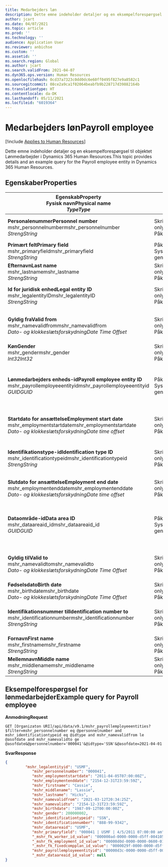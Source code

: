 ```yaml
---
title: Medarbejders løn
description: Dette emne indeholder detaljer og en eksempelforespørgsel til objektet Lønmedarbejder i Dynamics 365 Human Resources.
author: jcart
ms.date: 04/07/2021
ms.topic: article
ms.prod: ''
ms.technology: ''
audience: Application User
ms.reviewer: anbichse
ms.custom: ''
ms.assetid: ''
ms.search.region: Global
ms.author: jcart
ms.search.validFrom: 2021-04-07
ms.dyn365.ops.version: Human Resources
ms.openlocfilehash: 0cd37a7323c0dd0dc6e60ff0495f827e9a8582c1
ms.sourcegitcommit: 08ce2a9ca1f02064beabfb9b228717d39882164b
ms.translationtype: HT
ms.contentlocale: da-DK
ms.lasthandoff: 05/11/2021
ms.locfileid: "6019364"
---
```

# <a name="payroll-employee"></a><span data-ttu-id="90d7a-103">Medarbejders løn</span><span class="sxs-lookup"><span data-stu-id="90d7a-103">Payroll employee</span></span>

[!include [Applies to Human Resources](../includes/applies-to-hr.md)]

<span data-ttu-id="90d7a-104">Dette emne indeholder detaljer og en eksempelforespørgsel til objektet Lønmedarbejder i Dynamics 365 Human Resources.</span><span class="sxs-lookup"><span data-stu-id="90d7a-104">This topic provides details and an example query for the Payroll employee entity in Dynamics 365 Human Resources.</span></span>

## <a name="properties"></a><span data-ttu-id="90d7a-105">Egenskaber</span><span class="sxs-lookup"><span data-stu-id="90d7a-105">Properties</span></span>

| <span data-ttu-id="90d7a-106">Egenskab</span><span class="sxs-lookup"><span data-stu-id="90d7a-106">Property</span></span><br><span data-ttu-id="90d7a-107">**Fysisk navn**</span><span class="sxs-lookup"><span data-stu-id="90d7a-107">**Physical name**</span></span><br><span data-ttu-id="90d7a-108">**_Type_**</span><span class="sxs-lookup"><span data-stu-id="90d7a-108">**_Type_**</span></span> | <span data-ttu-id="90d7a-109">Anvendelse</span><span class="sxs-lookup"><span data-stu-id="90d7a-109">Use</span></span> | <span data-ttu-id="90d7a-110">Betegnelse</span><span class="sxs-lookup"><span data-stu-id="90d7a-110">Description</span></span> |
| --- | --- | --- |
| <span data-ttu-id="90d7a-111">**Personalenummer**</span><span class="sxs-lookup"><span data-stu-id="90d7a-111">**Personnel number**</span></span><br><span data-ttu-id="90d7a-112">mshr_personnelnumber</span><span class="sxs-lookup"><span data-stu-id="90d7a-112">mshr_personnelnumber</span></span><br><span data-ttu-id="90d7a-113">*Streng*</span><span class="sxs-lookup"><span data-stu-id="90d7a-113">*String*</span></span> | <span data-ttu-id="90d7a-114">Skrivebeskyttet</span><span class="sxs-lookup"><span data-stu-id="90d7a-114">Read-only</span></span><br><span data-ttu-id="90d7a-115">Påkrævet</span><span class="sxs-lookup"><span data-stu-id="90d7a-115">Required</span></span> | <span data-ttu-id="90d7a-116">Medarbejderens entydige personalenummer.</span><span class="sxs-lookup"><span data-stu-id="90d7a-116">The employee's unique personnel number.</span></span> |
| <span data-ttu-id="90d7a-117">**Primært felt**</span><span class="sxs-lookup"><span data-stu-id="90d7a-117">**Primary field**</span></span><br><span data-ttu-id="90d7a-118">mshr_primaryfield</span><span class="sxs-lookup"><span data-stu-id="90d7a-118">mshr_primaryfield</span></span><br><span data-ttu-id="90d7a-119">*Streng*</span><span class="sxs-lookup"><span data-stu-id="90d7a-119">*String*</span></span> | <span data-ttu-id="90d7a-120">Påkrævet</span><span class="sxs-lookup"><span data-stu-id="90d7a-120">Required</span></span><br><span data-ttu-id="90d7a-121">Systemgenereret</span><span class="sxs-lookup"><span data-stu-id="90d7a-121">System generated</span></span> |  |
| <span data-ttu-id="90d7a-122">**Efternavn**</span><span class="sxs-lookup"><span data-stu-id="90d7a-122">**Last name**</span></span><br><span data-ttu-id="90d7a-123">mshr_lastname</span><span class="sxs-lookup"><span data-stu-id="90d7a-123">mshr_lastname</span></span><br><span data-ttu-id="90d7a-124">*Streng*</span><span class="sxs-lookup"><span data-stu-id="90d7a-124">*String*</span></span> | <span data-ttu-id="90d7a-125">Skrivebeskyttet</span><span class="sxs-lookup"><span data-stu-id="90d7a-125">Read only</span></span><br><span data-ttu-id="90d7a-126">Påkrævet</span><span class="sxs-lookup"><span data-stu-id="90d7a-126">Required</span></span> | <span data-ttu-id="90d7a-127">Medarbejderens efternavn.</span><span class="sxs-lookup"><span data-stu-id="90d7a-127">Employee last name.</span></span> |
| <span data-ttu-id="90d7a-128">**Id for juridisk enhed**</span><span class="sxs-lookup"><span data-stu-id="90d7a-128">**Legal entity ID**</span></span><br><span data-ttu-id="90d7a-129">mshr_legalentityID</span><span class="sxs-lookup"><span data-stu-id="90d7a-129">mshr_legalentityID</span></span><br><span data-ttu-id="90d7a-130">*Streng*</span><span class="sxs-lookup"><span data-stu-id="90d7a-130">*String*</span></span> | <span data-ttu-id="90d7a-131">Skrivebeskyttet</span><span class="sxs-lookup"><span data-stu-id="90d7a-131">Read-only</span></span><br><span data-ttu-id="90d7a-132">Påkrævet</span><span class="sxs-lookup"><span data-stu-id="90d7a-132">Required</span></span> | <span data-ttu-id="90d7a-133">Angiver den juridiske enhed (regnskabet).</span><span class="sxs-lookup"><span data-stu-id="90d7a-133">Specifies the legal entity (company).</span></span> |
| <span data-ttu-id="90d7a-134">**Gyldig fra**</span><span class="sxs-lookup"><span data-stu-id="90d7a-134">**Valid from**</span></span><br><span data-ttu-id="90d7a-135">mshr_namevalidfrom</span><span class="sxs-lookup"><span data-stu-id="90d7a-135">mshr_namevalidfrom</span></span><br><span data-ttu-id="90d7a-136">*Dato- og klokkeslætsforskydning*</span><span class="sxs-lookup"><span data-stu-id="90d7a-136">*Date Time Offset*</span></span> | <span data-ttu-id="90d7a-137">Skrivebeskyttet</span><span class="sxs-lookup"><span data-stu-id="90d7a-137">Read-only</span></span> <br><span data-ttu-id="90d7a-138">Påkrævet</span><span class="sxs-lookup"><span data-stu-id="90d7a-138">Required</span></span> | <span data-ttu-id="90d7a-139">Dato, hvorfra medarbejderoplysningerne er gyldige.</span><span class="sxs-lookup"><span data-stu-id="90d7a-139">Date the employee information is valid from.</span></span>  |
| <span data-ttu-id="90d7a-140">**Køn**</span><span class="sxs-lookup"><span data-stu-id="90d7a-140">**Gender**</span></span><br><span data-ttu-id="90d7a-141">mshr_gender</span><span class="sxs-lookup"><span data-stu-id="90d7a-141">mshr_gender</span></span><br><span data-ttu-id="90d7a-142">*Int32*</span><span class="sxs-lookup"><span data-stu-id="90d7a-142">*Int32*</span></span> | <span data-ttu-id="90d7a-143">Skrivebeskyttet</span><span class="sxs-lookup"><span data-stu-id="90d7a-143">Read-only</span></span><br><span data-ttu-id="90d7a-144">Påkrævet</span><span class="sxs-lookup"><span data-stu-id="90d7a-144">Required</span></span> | <span data-ttu-id="90d7a-145">Medarbejderens køn.</span><span class="sxs-lookup"><span data-stu-id="90d7a-145">The employee's gender.</span></span> |
| <span data-ttu-id="90d7a-146">**Lønmedarbejders enheds-id**</span><span class="sxs-lookup"><span data-stu-id="90d7a-146">**Payroll employee entity ID**</span></span><br><span data-ttu-id="90d7a-147">mshr_payrollemployeeentityid</span><span class="sxs-lookup"><span data-stu-id="90d7a-147">mshr_payrollemployeeentityid</span></span><br><span data-ttu-id="90d7a-148">*GUID*</span><span class="sxs-lookup"><span data-stu-id="90d7a-148">*GUID*</span></span> | <span data-ttu-id="90d7a-149">Påkrævet</span><span class="sxs-lookup"><span data-stu-id="90d7a-149">Required</span></span><br><span data-ttu-id="90d7a-150">Systemgenereret</span><span class="sxs-lookup"><span data-stu-id="90d7a-150">System generated</span></span> | <span data-ttu-id="90d7a-151">Systemgenereret GUID-værdi, der entydigt identificerer medarbejderen.</span><span class="sxs-lookup"><span data-stu-id="90d7a-151">A system-generated GUID value to uniquely identify the employee.</span></span> |
| <span data-ttu-id="90d7a-152">**Startdato for ansættelse**</span><span class="sxs-lookup"><span data-stu-id="90d7a-152">**Employment start date**</span></span><br><span data-ttu-id="90d7a-153">mshr_employmentstartdate</span><span class="sxs-lookup"><span data-stu-id="90d7a-153">mshr_employmentstartdate</span></span><br><span data-ttu-id="90d7a-154">*Dato- og klokkeslætsforskydning*</span><span class="sxs-lookup"><span data-stu-id="90d7a-154">*Date time offset*</span></span> | <span data-ttu-id="90d7a-155">Skrivebeskyttet</span><span class="sxs-lookup"><span data-stu-id="90d7a-155">Read-only</span></span><br><span data-ttu-id="90d7a-156">Påkrævet</span><span class="sxs-lookup"><span data-stu-id="90d7a-156">Required</span></span> | <span data-ttu-id="90d7a-157">Startdatoen for medarbejderens ansættelse.</span><span class="sxs-lookup"><span data-stu-id="90d7a-157">The start date of the employee's employment.</span></span> |
| <span data-ttu-id="90d7a-158">**Identifikationstype-id**</span><span class="sxs-lookup"><span data-stu-id="90d7a-158">**Identification type ID**</span></span><br><span data-ttu-id="90d7a-159">mshr_identificationtypeid</span><span class="sxs-lookup"><span data-stu-id="90d7a-159">mshr_identificationtypeid</span></span><br><span data-ttu-id="90d7a-160">*Streng*</span><span class="sxs-lookup"><span data-stu-id="90d7a-160">*String*</span></span> |<span data-ttu-id="90d7a-161">Skrivebeskyttet</span><span class="sxs-lookup"><span data-stu-id="90d7a-161">Read-only</span></span><br><span data-ttu-id="90d7a-162">Påkrævet</span><span class="sxs-lookup"><span data-stu-id="90d7a-162">Required</span></span> | <span data-ttu-id="90d7a-163">Den identifikationstype, der er defineret for medarbejderen.</span><span class="sxs-lookup"><span data-stu-id="90d7a-163">The identification type defined for the employee.</span></span> |
| <span data-ttu-id="90d7a-164">**Slutdato for ansættelse**</span><span class="sxs-lookup"><span data-stu-id="90d7a-164">**Employment end date**</span></span><br><span data-ttu-id="90d7a-165">mshr_employmentenddate</span><span class="sxs-lookup"><span data-stu-id="90d7a-165">mshr_employmentenddate</span></span><br><span data-ttu-id="90d7a-166">*Dato- og klokkeslætsforskydning*</span><span class="sxs-lookup"><span data-stu-id="90d7a-166">*Date time offset*</span></span> | <span data-ttu-id="90d7a-167">Skrivebeskyttet</span><span class="sxs-lookup"><span data-stu-id="90d7a-167">Read-only</span></span><br><span data-ttu-id="90d7a-168">Påkrævet</span><span class="sxs-lookup"><span data-stu-id="90d7a-168">Required</span></span> |<span data-ttu-id="90d7a-169">Slutdatoen for medarbejderens ansættelse.</span><span class="sxs-lookup"><span data-stu-id="90d7a-169">The end of the employee's employment.</span></span>  |
| <span data-ttu-id="90d7a-170">**Dataområde-id**</span><span class="sxs-lookup"><span data-stu-id="90d7a-170">**Data area ID**</span></span><br><span data-ttu-id="90d7a-171">mshr_dataareaid_id</span><span class="sxs-lookup"><span data-stu-id="90d7a-171">mshr_dataareaid_id</span></span><br><span data-ttu-id="90d7a-172">*GUID*</span><span class="sxs-lookup"><span data-stu-id="90d7a-172">*GUID*</span></span> | <span data-ttu-id="90d7a-173">Påkrævet</span><span class="sxs-lookup"><span data-stu-id="90d7a-173">Required</span></span> <br><span data-ttu-id="90d7a-174">Systemgenereret</span><span class="sxs-lookup"><span data-stu-id="90d7a-174">System generated</span></span> | <span data-ttu-id="90d7a-175">Systemgenereret GUID-værdi, der identificerer den juridiske enhed (virksomheden).</span><span class="sxs-lookup"><span data-stu-id="90d7a-175">System-generated GUID value identifying the legal entity (company).</span></span> |
| <span data-ttu-id="90d7a-176">**Gyldig til**</span><span class="sxs-lookup"><span data-stu-id="90d7a-176">**Valid to**</span></span><br><span data-ttu-id="90d7a-177">mshr_namevalidto</span><span class="sxs-lookup"><span data-stu-id="90d7a-177">mshr_namevalidto</span></span><br><span data-ttu-id="90d7a-178">*Dato- og klokkeslætsforskydning*</span><span class="sxs-lookup"><span data-stu-id="90d7a-178">*Date Time Offset*</span></span> |  <span data-ttu-id="90d7a-179">Skrivebeskyttet</span><span class="sxs-lookup"><span data-stu-id="90d7a-179">Read-only</span></span><br><span data-ttu-id="90d7a-180">Påkrævet</span><span class="sxs-lookup"><span data-stu-id="90d7a-180">Required</span></span> | <span data-ttu-id="90d7a-181">Dato, hvortil medarbejderoplysningerne er gyldige.</span><span class="sxs-lookup"><span data-stu-id="90d7a-181">Date the employee information is valid to.</span></span> |
| <span data-ttu-id="90d7a-182">**Fødselsdato**</span><span class="sxs-lookup"><span data-stu-id="90d7a-182">**Birth date**</span></span><br><span data-ttu-id="90d7a-183">mshr_birthdate</span><span class="sxs-lookup"><span data-stu-id="90d7a-183">mshr_birthdate</span></span><br><span data-ttu-id="90d7a-184">*Dato- og klokkeslætsforskydning*</span><span class="sxs-lookup"><span data-stu-id="90d7a-184">*Date Time Offset*</span></span> | <span data-ttu-id="90d7a-185">Skrivebeskyttet</span><span class="sxs-lookup"><span data-stu-id="90d7a-185">Read-only</span></span> <br><span data-ttu-id="90d7a-186">Påkrævet</span><span class="sxs-lookup"><span data-stu-id="90d7a-186">Required</span></span> | <span data-ttu-id="90d7a-187">Medarbejderens fødselsdato</span><span class="sxs-lookup"><span data-stu-id="90d7a-187">The employee's birth date</span></span> |
| <span data-ttu-id="90d7a-188">**Identifikationsnummer til**</span><span class="sxs-lookup"><span data-stu-id="90d7a-188">**Identification number to**</span></span><br><span data-ttu-id="90d7a-189">mshr_identificationnumber</span><span class="sxs-lookup"><span data-stu-id="90d7a-189">mshr_identificationnumber</span></span><br><span data-ttu-id="90d7a-190">*Streng*</span><span class="sxs-lookup"><span data-stu-id="90d7a-190">*String*</span></span> | <span data-ttu-id="90d7a-191">Skrivebeskyttet</span><span class="sxs-lookup"><span data-stu-id="90d7a-191">Read-only</span></span> <br><span data-ttu-id="90d7a-192">Påkrævet</span><span class="sxs-lookup"><span data-stu-id="90d7a-192">Required</span></span> |<span data-ttu-id="90d7a-193">Det identifikationsnummer, der er defineret for medarbejderen.</span><span class="sxs-lookup"><span data-stu-id="90d7a-193">The identification number defined for the employee.</span></span>  |
| <span data-ttu-id="90d7a-194">**Fornavn**</span><span class="sxs-lookup"><span data-stu-id="90d7a-194">**First name**</span></span><br><span data-ttu-id="90d7a-195">mshr_firstname</span><span class="sxs-lookup"><span data-stu-id="90d7a-195">mshr_firstname</span></span><br><span data-ttu-id="90d7a-196">*Streng*</span><span class="sxs-lookup"><span data-stu-id="90d7a-196">*String*</span></span> | <span data-ttu-id="90d7a-197">Skrivebeskyttet</span><span class="sxs-lookup"><span data-stu-id="90d7a-197">Read-only</span></span><br><span data-ttu-id="90d7a-198">Påkrævet</span><span class="sxs-lookup"><span data-stu-id="90d7a-198">Required</span></span> | <span data-ttu-id="90d7a-199">Medarbejderens fornavn.</span><span class="sxs-lookup"><span data-stu-id="90d7a-199">Employee first name.</span></span> |
| <span data-ttu-id="90d7a-200">**Mellemnavn**</span><span class="sxs-lookup"><span data-stu-id="90d7a-200">**Middle name**</span></span><br><span data-ttu-id="90d7a-201">mshr_middlename</span><span class="sxs-lookup"><span data-stu-id="90d7a-201">mshr_middlename</span></span><br><span data-ttu-id="90d7a-202">*Streng*</span><span class="sxs-lookup"><span data-stu-id="90d7a-202">*String*</span></span> | <span data-ttu-id="90d7a-203">Skrivebeskyttet</span><span class="sxs-lookup"><span data-stu-id="90d7a-203">Read-only</span></span><br><span data-ttu-id="90d7a-204">Påkrævet</span><span class="sxs-lookup"><span data-stu-id="90d7a-204">Required</span></span> |<span data-ttu-id="90d7a-205">Medarbejderens mellemnavn.</span><span class="sxs-lookup"><span data-stu-id="90d7a-205">Employee middle name.</span></span>  |

## <a name="example-query-for-payroll-employee"></a><span data-ttu-id="90d7a-206">Eksempelforespørgsel for lønmedarbejder</span><span class="sxs-lookup"><span data-stu-id="90d7a-206">Example query for Payroll employee</span></span>

<span data-ttu-id="90d7a-207">**Anmodning**</span><span class="sxs-lookup"><span data-stu-id="90d7a-207">**Request**</span></span>

```http
GET [Organizaton URI]/api/data/v9.1/mshr_payrollemployeeentities?$filter=mshr_personnelnumber eq @personnelnumber and mshr_identificationtypeid eq @idtype and mshr_namevalidfrom le @asofdate and mshr_namevalidto ge @asofdate&@personnelnumber='000041'&@idtype='SSN'&@asofdate=2021-04-01
```

<span data-ttu-id="90d7a-208">**Svar**</span><span class="sxs-lookup"><span data-stu-id="90d7a-208">**Response**</span></span>

```json
{
         "mshr_legalentityid": "USMF",
            "mshr_personnelnumber": "000041",
            "mshr_employmentstartdate": "2011-04-05T07:00:00Z",
            "mshr_employmentenddate": "2154-12-31T23:59:59Z",
            "mshr_firstname": "Cassie",
            "mshr_middlename": "Lassie",
            "mshr_lastname": "Hicks",
            "mshr_namevalidfrom": "2021-03-12T20:34:25Z",
            "mshr_namevalidto": "2154-12-31T23:59:59Z",
            "mshr_birthdate": "1987-09-12T00:00:00Z",
            "mshr_gender": 200000002,
            "mshr_identificationtypeid": "SSN",
            "mshr_identificationnumber": "888-99-9342",
            "mshr_dataareaid": "USMF",
            "mshr_primaryfield": "000041 | USMF | 4/5/2011 07:00:00 am",
            "_mshr_fk_worker_id_value": "000000ad-0000-0000-d5ff-004105000000",
            "_mshr_fk_employment_id_value": "00000d0d-0000-0000-0600-014105000000",
            "_mshr_fk_fixedcompplan_id_value": "0000029f-0000-0000-d5ff-004105000000",
            "mshr_payrollemployeeentityid": "00000d3c-0000-0000-d5ff-004105000000",
            "_mshr_dataareaid_id_value": null
}
```
